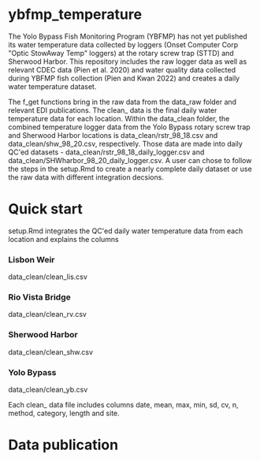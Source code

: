 # ybfmp_temperature

The Yolo Bypass Fish Monitoring Program (YBFMP) has not yet published its water temperature data collected by loggers (Onset Computer Corp "Optic StowAway Temp" loggers) at the rotary screw trap (STTD) and Sherwood Harbor. This repository includes the raw logger data as well as relevant CDEC data (Pien et al. 2020) and water quality data collected during YBFMP fish collection (Pien and Kwan 2022) and creates a daily water temperature dataset. 

The f_get functions bring in the raw data from the data_raw folder and relevant EDI publications. The clean_ data is the final daily water temperature data for each location. Within the data_clean folder, the combined temperature logger data from the Yolo Bypass rotary screw trap and Sherwood Harbor locations is data_clean/rstr_98_18.csv and data_clean/shw_98_20.csv, respectively. Those data are made into daily QC'ed datasets - data_clean/rstr_98_18_daily_logger.csv and data_clean/SHWharbor_98_20_daily_logger.csv. A user can chose to follow the steps in the setup.Rmd to create a nearly complete daily dataset or use the raw data with different integration decsions. 

# Quick start 

setup.Rmd integrates the QC'ed daily water temperature data from each location and explains the columns 

### Lisbon Weir 
data_clean/clean_lis.csv 

### Rio Vista Bridge 
data_clean/clean_rv.csv 

### Sherwood Harbor 
data_clean/clean_shw.csv 

### Yolo Bypass
data_clean/clean_yb.csv 

Each clean_ data file includes columns date, mean, max, min, sd, cv, n, method, category, length and site.

# Data publication
